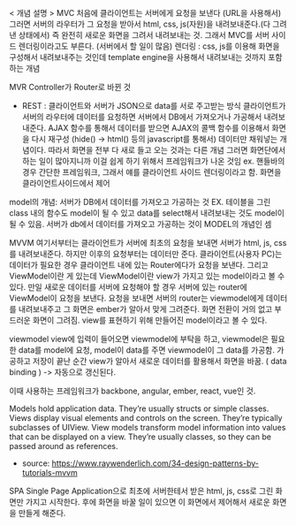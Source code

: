 < 개념 설명 >
MVC
  처음에 클라이언트는 서버에게 요청을 보낸다 (URL을 사용해서)
  그러면 서버의 라우터가 그 요청을 받아서 html, css, js(자원)을 내려보내준다.(다 그려낸 상태에서)
  즉 완전히 새로운 화면을 그려서 내려보내는 것.
  그래서 MVC를 서버 사이드 렌더링이라고도 부른다. (서버에서 할 일이 많음)
  렌더링 : css, js를 이용해 화면을 구성해서 내려보내주는 것인데 template engine을 사용해서 내려보내는 것까지 포함하는 개념

MVR
  Controller가 Router로 바뀐 것
  
- REST : 
  클라이언트와 서버가 JSON으로 data를 서로 주고받는 방식
  클라이언트가 서버의 라우터에 데이터를 요청하면 서버에서 DB에서 가져오거나 가공해서 내려보내준다.
  AJAX 함수를 통해서 데이터를 받으면 AJAX의 콜백 함수를 이용해서 화면을 다시 재구성 (hide() -> html() 등의 javascript를 통해서)
  데이터만 채워넣는 개념이다. 따라서 화면을 전부 다 새로 들고 오는 것과는 다른 개념
  그러면 화면단에서 하는 일이 많아지니까 이걸 쉽게 하기 위해서 프레임워크가 나온 것임
  ex. 핸들바의 경우 간단한 프레임워크, 그래서 얘를 클라이언트 사이드 렌더링이라고 함. 화면을 클라이언트사이드에서 제어

model의 개념: 서버가 DB에서 데이터를 가져오고 가공하는 것
EX. 테이블을 그린 class 내의 함수도 model이 될 수 있고 data를 select해서 내려보내는 것도 model이 될 수 있음.
서버가 db에서 데이터를 가져오고 가공하는 것이 MODEL의 개념인 셈
  
MVVM
  여기서부터는 클라이언트가 서버에 최초의 요청을 보내면 서버가 html, js, css를 내려보내준다. 하지만 이후의 요청부터는 데이터만 준다.
  클라이언트(사용자 PC)는 데이터가 필요한 경우 클라이언트 내에 있는 Router에다가 요청을 보낸다. 그리고 ViewModel이란 게 있는데 ViewModel이란
  view가 가지고 있는 model이라고 볼 수 있다. 만일 새로운 데이터를 서버에 요청해야 할 경우 서버에 있는 router에 ViewModel이 요청을 보낸다. 
  요청을 보내면 서버의 router는 viewmodel에게 데이터를 내려보내주고 그 화면은 ember가 알아서 맞게 그려준다. 화면 전환이 거의 없고 부드러운 화면이 
  그려짐. view를 표현하기 위해 만들어진 model이라고 볼 수 있다.
  
  viewmodel
  view에 입력이 들어오면 viewmodel에 부탁을 하고, viewmodel은 필요한 data를 model에 요청, model이 data를 주면 viewmodel이 그 data를 가공함. 가공하고 저장이 끝난 순간 view가 알아서 새로운 데이터를 활용해서 화면을 바꿈. ( data binding ) -> 자동으로 갱신된다.
  
  이때 사용하는 프레임워크가 backbone, angular, ember, react, vue인 것.
  
  
  
Models hold application data. They’re usually structs or simple classes.
Views display visual elements and controls on the screen. They’re typically subclasses of UIView.
View models transform model information into values that can be displayed on a view. They’re usually classes, so they can be passed around as references.
- source: https://www.raywenderlich.com/34-design-patterns-by-tutorials-mvvm
 
 
 SPA
  Single Page Application으로 최초에 서버한테서 받은 html, js, css로 그린 화면만 가지고 시작한다. 후에 화면을 바꿀 일이 있으면
  이 화면에서 제어해서 새로운 화면을 만들게 해준다.
  
